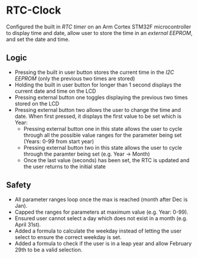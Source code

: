 # RTC-Clock
Configured the built in *RTC timer* on an Arm Cortex STM32F microcontroller to display time and date, allow user to store the time in an *external EEPROM*, and set the date and time.

## Logic
- Pressing the built in user button stores the current time in the *I2C EEPROM* (only the previous two times are stored)
- Holding the built in user button for longer than 1 second displays the current date and time on the LCD
- Pressing external button one toggles displaying the previous two times stored on the LCD
- Pressing external button two allows the user to change the time and date. When first pressed, it displays the first value to be set which is Year:
  - Pressing external button one in this state allows the user to cycle through all the possible value ranges for the parameter being set (Years: 0-99 from start year)
  - Pressing external button two in this state allows the user to cycle through the paramter being set (e.g. Year -> Month)
  - Once the last value (seconds) has been set, the RTC is updated and the user returns to the initial state

## Safety
- All parameter ranges loop once the max is reached (month after Dec is Jan).
- Capped the ranges for parameters at maximum value (e.g. Year: 0-99).
- Ensured user cannot select a day which does not exist in a month (e.g. April 31st).
- Added a formula to calculate the weekday instead of letting the user select to ensure the correct weekday is set.
- Added a formula to check if the user is in a leap year and allow February 29th to be a valid selection.
